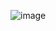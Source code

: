 ![image](https://user-images.githubusercontent.com/59405594/124344268-d1978680-dbee-11eb-9ccc-b7802fcc78a6.png)

